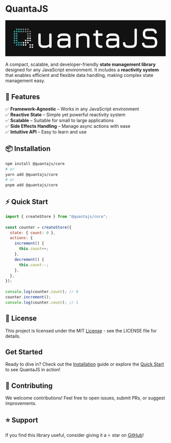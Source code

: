 # QuantaJS
![Logo](./assets/quantajs_banner.png)

A compact, scalable, and developer-friendly **state management library** designed for any JavaScript environment. It includes a **reactivity system** that enables efficient and flexible data handling, making complex state management easy.


## 🚀 Features

✅ **Framework-Agnostic** – Works in any JavaScript environment  
✅ **Reactive State** – Simple yet powerful reactivity system  
✅ **Scalable** – Suitable for small to large applications  
✅ **Side Effects Handling** – Manage async actions with ease  
✅ **Intuitive API** – Easy to learn and use  


## 📦 Installation

```sh
npm install @quantajs/core
# or
yarn add @quantajs/core
# or
pnpm add @quantajs/core
```

## ⚡ Quick Start

```javascript
import { createStore } from "@quantajs/core";

const counter = createStore({
  state: { count: 0 },
  actions: {
    increment() {
      this.count++;
    },
    decrement() {
      this.count--;
    },
  },
});

console.log(counter.count); // 0
counter.increment();
console.log(counter.count); // 1

```


## 📜 License
This project is licensed under the MIT [License](/LICENSE) - see the LICENSE file for details.

## Get Started
Ready to dive in? Check out the [Installation](https://www.quantajs.com/docs/getting-started/installation) guide or explore the [Quick Start](https://www.quantajs.com/docs/getting-started/quick-start-guide) to see QuantaJS in action!

## 💬 Contributing
We welcome contributions! Feel free to open issues, submit PRs, or suggest improvements.

## ⭐ Support
If you find this library useful, consider giving it a ⭐ star on [GitHub](https://github.com/quanta-js/quanta)!
